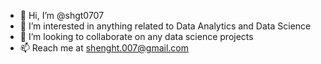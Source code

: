 - 👋 Hi, I’m @shgt0707
- 👀 I’m interested in anything related to Data Analytics and Data Science
- 💞️ I’m looking to collaborate on any data science projects
- 📫 Reach me at shenght.007@gmail.com

<!---
shgt0707/shgt0707 is a ✨ special ✨ repository because its `README.md` (this file) appears on your GitHub profile.
You can click the Preview link to take a look at your changes.
--->
